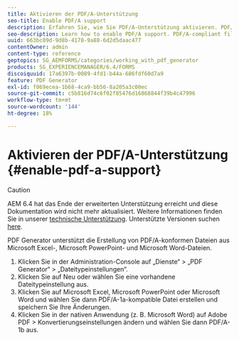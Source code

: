 ```yaml
---
title: Aktivieren der PDF/A-Unterstützung
seo-title: Enable PDF/A support
description: Erfahren Sie, wie Sie PDF/A-Unterstützung aktivieren. PDF/A-konforme Dateien können aus Microsoft Excel-, Microsoft PowerPoint- und Microsoft Word-Dateien erstellt werden.
seo-description: Learn how to enable PDF/A support. PDF/A-compliant files can be created from Microsoft Excel, Microsoft PowerPoint, and Microsoft Word files.
uuid: 663bc89d-9d8b-4178-9a88-6d2d5daac477
contentOwner: admin
content-type: reference
geptopics: SG_AEMFORMS/categories/working_with_pdf_generator
products: SG_EXPERIENCEMANAGER/6.4/FORMS
discoiquuid: 17a6397b-0089-4fd1-b44a-686fdf60d7a9
feature: PDF Generator
exl-id: f069ecea-1b68-4ca9-bb56-8a205a3c00ec
source-git-commit: c5b816d74c6f02f85476d16868844f39b4c47996
workflow-type: tm+mt
source-wordcount: '144'
ht-degree: 18%

---
```


# Aktivieren der PDF/A-Unterstützung {#enable-pdf-a-support}

>[!CAUTION]
>
>AEM 6.4 hat das Ende der erweiterten Unterstützung erreicht und diese Dokumentation wird nicht mehr aktualisiert. Weitere Informationen finden Sie in unserer [technische Unterstützung](https://helpx.adobe.com/de/support/programs/eol-matrix.html). Unterstützte Versionen suchen [here](https://experienceleague.adobe.com/docs/?lang=de).

PDF Generator unterstützt die Erstellung von PDF/A-konformen Dateien aus Microsoft Excel-, Microsoft PowerPoint- und Microsoft Word-Dateien.

1. Klicken Sie in der Administration-Console auf „Dienste“ > „PDF Generator“ > „Dateitypeinstellungen“.
1. Klicken Sie auf Neu oder wählen Sie eine vorhandene Dateitypeinstellung aus.
1. Klicken Sie auf Microsoft Excel, Microsoft PowerPoint oder Microsoft Word und wählen Sie dann PDF/A-1a-kompatible Datei erstellen und speichern Sie Ihre Änderungen.
1. Klicken Sie in der nativen Anwendung (z. B. Microsoft Word) auf Adobe PDF > Konvertierungseinstellungen ändern und wählen Sie dann PDF/A-1b aus.

